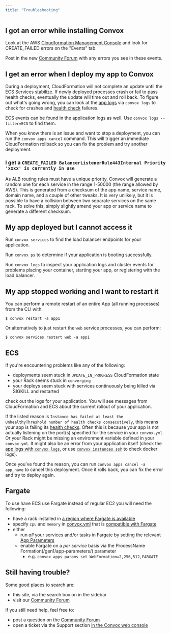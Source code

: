```yaml
---
title: "Troubleshooting"
---
```


## I got an error while installing Convox

Look at the AWS [Cloudformation Management Console](https://console.aws.amazon.com/cloudformation/home?region=us-east-1) and look for CREATE_FAILED errors on the "Events" tab.

Post in the new [Community Forum](https://community.convox.com/) with any errors you see in these events.

## I get an error when I deploy my app to Convox

During a deployment, CloudFormation will not complete an update until the ECS Services stabilize. If newly deployed processes crash or fail to pass health checks, eventually the update will time out and roll back. To figure out what's going wrong, you can look at the [app logs](/management/logs) via `convox logs` to check for crashes and [health check](/application/health-checks) failures.

ECS events can be found in the application logs as well. Use `convox logs --filter=ECS` to find them.

When you know there is an issue and want to stop a deployment, you can run the `convox apps cancel` command. This will trigger an immediate CloudFormation rollback so you can fix the problem and try another deployment.

### I get a `CREATE_FAILED BalancerListenerRule443Internal Priority 'xxxx' is currently in use`

As ALB routing rules must have a unique priority, Convox will generate a random one for each service in the range 1-50000 (the range allowed by AWS).  This is generated from a checksum of the app name, service name, domain name, and a couple of other tweaks.  It is very unlikely, but it is possible to have a collision between two separate services on the same rack.  To solve this, simply slightly amend your app or service name to generate a different checksum.

## My app deployed but I cannot access it

Run `convox services` to find the load balancer endpoints for your application.

Run `convox ps` to determine if your application is booting successfully.

Run `convox logs` to inspect your application logs and cluster events for problems placing your container, starting your app, or registering with the load balancer.

## My app stopped working and I want to restart it

You can perform a remote restart of an entire App (all running processes) from the CLI with:

```
$ convox restart -a app1
```

Or alternatively to just restart the `web` service processes, you can perform:

```
$ convox services restart web -a app1
```

## ECS

If you're encountering problems like any of the following:

- deployments seem stuck in `UPDATE_IN_PROGRESS` CloudFormation state
- your Rack seems stuck in `converging`
- your deploys seem stuck with services continuously being killed via SIGKILL and restarted

check out the logs for your application. You will see messages from CloudFormation and ECS about the current rollout of your application.

If the listed reason is `Instance has failed at least the UnhealthyThreshold number of health checks consecutively`, this means your app is failing its [health checks](/deployment/rolling-updates#health-checks). Often this is because your app is not actually listening on the port(s) specified for the service in your `convox.yml`. Or your Rack might be missing an environment variable defined in your `convox.yml`. It might also be an error from your application itself (check the [app logs with `convox logs`](/management/debugging#convox-logs), or use [`convox instances ssh`](/management/debugging#convox-instances-ssh) to check docker logs).

Once you've found the reason, you can run `convox apps cancel -a app_name` to cancel this deployment. Once it rolls back, you can fix the error and try to deploy again.


## Fargate

To use have ECS use Fargate instead of regular EC2 you will need the following:

- have a rack installed in [a region where Fargate is available](https://aws.amazon.com/about-aws/global-infrastructure/regional-product-services/)
- specify `cpu` and `memory` in [convox.yml](/application/convox-yml) that is [compatible with Fargate](https://docs.aws.amazon.com/AmazonECS/latest/developerguide/task-cpu-memory-error.html)
- either
   - run _all_ your services and/or tasks in Fargate by setting the relevant [App Parameters](/reference/app-parameters)
   - enable Fargate on a _per service_ basis via the ProcessName Formation(/gen1/app-parameters/) parameter
      - e.g. `convox apps params set WebFormation=2,256,512,FARGATE`


## Still having trouble?

Some good places to search are:

- this site, via the search box on in the sidebar
- visit our [Community Forum](https://community.convox.com/)

If you still need help, feel free to:

- post a question on the [Community Forum](https://community.convox.com/)
- open a ticket via the Support section [in the Convox web console](https://console.convox.com/)
